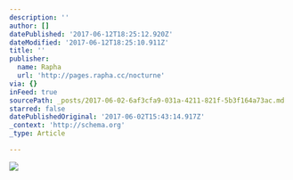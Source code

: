 ```yaml
---
description: ''
author: []
datePublished: '2017-06-12T18:25:12.920Z'
dateModified: '2017-06-12T18:25:10.911Z'
title: ''
publisher:
  name: Rapha
  url: 'http://pages.rapha.cc/nocturne'
via: {}
inFeed: true
sourcePath: _posts/2017-06-02-6af3cfa9-031a-4211-821f-5b3f164a73ac.md
starred: false
datePublishedOriginal: '2017-06-02T15:43:14.917Z'
_context: 'http://schema.org'
_type: Article

---
```

![](https://the-grid-user-content.s3-us-west-2.amazonaws.com/35ce5fc2-ed48-4a4f-935f-85db22c0979a.jpg)